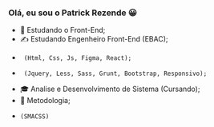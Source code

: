 ### Olá, eu sou o Patrick Rezende 😀


- 🌱 Estudando o Front-End;
- ✍ Estudando Engenheiro Front-End (EBAC);
-      (Html, Css, Js, Figma, React);
-      (Jquery, Less, Sass, Grunt, Bootstrap, Responsivo);
- 🎓 Analise e Desenvolvimento de Sistema (Cursando);
- 🔖 Metodologia;
-     (SMACSS)
